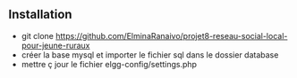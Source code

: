 ## Installation

- git clone https://github.com/ElminaRanaivo/projet8-reseau-social-local-pour-jeune-ruraux
- créer la base mysql et importer le fichier sql dans le dossier database
- mettre ç jour le fichier elgg-config/settings.php
